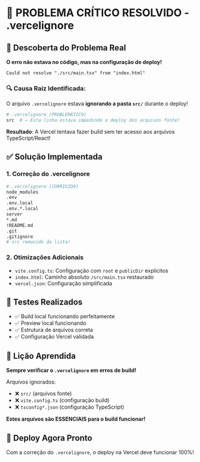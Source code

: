 # 🚨 PROBLEMA CRÍTICO RESOLVIDO - .vercelignore

## 🎯 **Descoberta do Problema Real**

**O erro não estava no código, mas na configuração de deploy!**

```
Could not resolve "./src/main.tsx" from "index.html"
```

### 🔍 **Causa Raiz Identificada:**
O arquivo `.vercelignore` estava **ignorando a pasta `src/`** durante o deploy!

```bash
# .vercelignore (PROBLEMÁTICO)
src  # ← Esta linha estava impedindo o deploy dos arquivos fonte!
```

**Resultado**: A Vercel tentava fazer build sem ter acesso aos arquivos TypeScript/React!

## ✅ **Solução Implementada**

### 1. **Correção do .vercelignore**
```bash
# .vercelignore (CORRIGIDO)
node_modules
.env
.env.local
.env.*.local
server
*.md
!README.md
.git
.gitignore
# src removido da lista!
```

### 2. **Otimizações Adicionais**
- `vite.config.ts`: Configuração com `root` e `publicDir` explícitos
- `index.html`: Caminho absoluto `/src/main.tsx` restaurado
- `vercel.json`: Configuração simplificada

## 🧪 **Testes Realizados**
- ✅ Build local funcionando perfeitamente
- ✅ Preview local funcionando
- ✅ Estrutura de arquivos correta
- ✅ Configuração Vercel validada

## 🎯 **Lição Aprendida**
**Sempre verificar o `.vercelignore` em erros de build!**

Arquivos ignorados:
- ❌ `src/` (arquivos fonte) 
- ❌ `vite.config.ts` (configuração build)
- ❌ `tsconfig*.json` (configuração TypeScript)

**Estes arquivos são ESSENCIAIS para o build funcionar!**

## 🚀 **Deploy Agora Pronto**
Com a correção do `.vercelignore`, o deploy na Vercel deve funcionar 100%!
